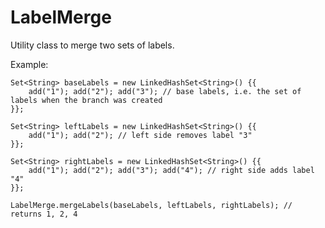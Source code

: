 # LabelMerge

Utility class to merge two sets of labels.

Example:

    Set<String> baseLabels = new LinkedHashSet<String>() {{
        add("1"); add("2"); add("3"); // base labels, i.e. the set of labels when the branch was created
    }};
    
    Set<String> leftLabels = new LinkedHashSet<String>() {{
        add("1"); add("2"); // left side removes label "3"
    }};
    
    Set<String> rightLabels = new LinkedHashSet<String>() {{
        add("1"); add("2"); add("3"); add("4"); // right side adds label "4"
    }};

    LabelMerge.mergeLabels(baseLabels, leftLabels, rightLabels); // returns 1, 2, 4


